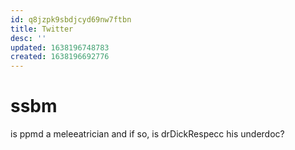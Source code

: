 ```yaml
---
id: q8jzpk9sbdjcyd69nw7ftbn
title: Twitter
desc: ''
updated: 1638196748783
created: 1638196692776
---
```


# ssbm
is ppmd a meleeatrician and if so, is drDickRespecc his underdoc?
